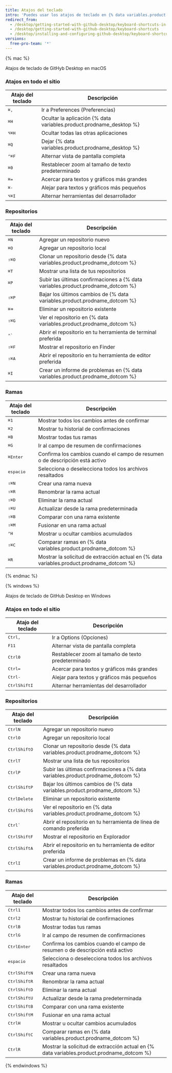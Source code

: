 ```yaml
---
title: Atajos del teclado
intro: 'Puedes usar los atajos de teclado en {% data variables.product.prodname_desktop %}.'
redirect_from:
  - /desktop/getting-started-with-github-desktop/keyboard-shortcuts-in-github-desktop/
  - /desktop/getting-started-with-github-desktop/keyboard-shortcuts
  - /desktop/installing-and-configuring-github-desktop/keyboard-shortcuts
versions:
  free-pro-team: '*'
---
```


{% mac %}

Atajos de teclado de GitHyb Desktop en macOS

### Atajos en todo el sitio

| Atajo del teclado                    | Descripción                                                         |
| ------------------------------------ | ------------------------------------------------------------------- |
| <kbd>⌘</kbd><kbd>,</kbd>             | Ir a Preferences (Preferencias)                                     |
| <kbd>⌘</kbd><kbd>H</kbd>             | Ocultar la aplicación {% data variables.product.prodname_desktop %}
| <kbd>⌥</kbd><kbd>⌘</kbd><kbd>H</kbd> | Ocultar todas las otras aplicaciones                                |
| <kbd>⌘</kbd><kbd>Q</kbd>             | Dejar {% data variables.product.prodname_desktop %}
| <kbd>⌃</kbd><kbd>⌘</kbd><kbd>F</kbd> | Alternar vista de pantalla completa                                 |
| <kbd>⌘</kbd><kbd>0</kbd>             | Restablecer zoom al tamaño de texto predeterminado                  |
| <kbd>⌘</kbd><kbd>=</kbd>             | Acercar para textos y gráficos más grandes                          |
| <kbd>⌘</kbd><kbd>-</kbd>             | Alejar para textos y gráficos más pequeños                          |
| <kbd>⌥</kbd><kbd>⌘</kbd><kbd>I</kbd> | Alternar herramientas del desarrollador                             |

### Repositorios

| Atajo del teclado                    | Descripción                                                                     |
| ------------------------------------ | ------------------------------------------------------------------------------- |
| <kbd>⌘</kbd><kbd>N</kbd>             | Agregar un repositorio nuevo                                                    |
| <kbd>⌘</kbd><kbd>O</kbd>             | Agregar un repositorio local                                                    |
| <kbd>⇧</kbd><kbd>⌘</kbd><kbd>O</kbd> | Clonar un repositorio desde {% data variables.product.prodname_dotcom %}
| <kbd>⌘</kbd><kbd>T</kbd>             | Mostrar una lista de tus repositorios                                           |
| <kbd>⌘</kbd><kbd>P</kbd>             | Subir las últimas confirmaciones a {% data variables.product.prodname_dotcom %}
| <kbd>⇧</kbd><kbd>⌘</kbd><kbd>P</kbd> | Bajar los últimos cambios de {% data variables.product.prodname_dotcom %}
| <kbd>⌘</kbd><kbd>⌫</kbd>             | Eliminar un repositorio existente                                               |
| <kbd>⇧</kbd><kbd>⌘</kbd><kbd>G</kbd> | Ver el repositorio en {% data variables.product.prodname_dotcom %}
| <kbd>⌃</kbd><kbd>&grave;</kbd>       | Abrir el repositorio en tu herramienta de terminal preferida                    |
| <kbd>⇧</kbd><kbd>⌘</kbd><kbd>F</kbd> | Mostrar el repositorio en Finder                                                |
| <kbd>⇧</kbd><kbd>⌘</kbd><kbd>A</kbd> | Abrir el repositorio en tu herramienta de editor preferida                      |
| <kbd>⌘</kbd><kbd>I</kbd>             | Crear un informe de problemas en {% data variables.product.prodname_dotcom %}

### Ramas

| Atajo del teclado                    | Descripción                                                                               |
| ------------------------------------ | ----------------------------------------------------------------------------------------- |
| <kbd>⌘</kbd><kbd>1</kbd>             | Mostrar todos los cambios antes de confirmar                                              |
| <kbd>⌘</kbd><kbd>2</kbd>             | Mostrar tu historial de confirmaciones                                                    |
| <kbd>⌘</kbd><kbd>B</kbd>             | Mostrar todas tus ramas                                                                   |
| <kbd>⌘</kbd><kbd>G</kbd>             | Ir al campo de resumen de confirmaciones                                                  |
| <kbd>⌘</kbd><kbd>Enter</kbd>         | Confirma los cambios cuando el campo de resumen o de descripción está activo              |
| <kbd>espacio</kbd>                   | Selecciona o deselecciona todos los archivos resaltados                                   |
| <kbd>⇧</kbd><kbd>⌘</kbd><kbd>N</kbd> | Crear una rama nueva                                                                      |
| <kbd>⇧</kbd><kbd>⌘</kbd><kbd>R</kbd> | Renombrar la rama actual                                                                  |
| <kbd>⇧</kbd><kbd>⌘</kbd><kbd>D</kbd> | Eliminar la rama actual                                                                   |
| <kbd>⇧</kbd><kbd>⌘</kbd><kbd>U</kbd> | Actualizar desde la rama predeterminada                                                   |
| <kbd>⇧</kbd><kbd>⌘</kbd><kbd>B</kbd> | Comparar con una rama existente                                                           |
| <kbd>⇧</kbd><kbd>⌘</kbd><kbd>M</kbd> | Fusionar en una rama actual                                                               |
| <kbd>⌃</kbd><kbd>H</kbd>             | Mostrar u ocultar cambios acumulados                                                      |
| <kbd>⇧</kbd><kbd>⌘</kbd><kbd>C</kbd> | Comparar ramas en {% data variables.product.prodname_dotcom %}
| <kbd>⌘</kbd><kbd>R</kbd>             | Mostrar la solicitud de extracción actual en {% data variables.product.prodname_dotcom %}

{% endmac %}

{% windows %}

Atajos de teclado de GitHub Desktop en Windows

### Atajos en todo el sitio

| Atajo del teclado                           | Descripción                                        |
| ------------------------------------------- | -------------------------------------------------- |
| <kbd>Ctrl</kbd><kbd>,</kbd>                 | Ir a Options (Opciones)                            |
| <kbd>F11</kbd>                              | Alternar vista de pantalla completa                |
| <kbd>Ctrl</kbd><kbd>0</kbd>                 | Restablecer zoom al tamaño de texto predeterminado |
| <kbd>Ctrl</kbd><kbd>=</kbd>                 | Acercar para textos y gráficos más grandes         |
| <kbd>Ctrl</kbd><kbd>-</kbd>                 | Alejar para textos y gráficos más pequeños         |
| <kbd>Ctrl</kbd><kbd>Shift</kbd><kbd>I</kbd> | Alternar herramientas del desarrollador            |

### Repositorios

| Atajo del teclado                           | Descripción                                                                     |
| ------------------------------------------- | ------------------------------------------------------------------------------- |
| <kbd>Ctrl</kbd><kbd>N</kbd>                 | Agregar un repositorio nuevo                                                    |
| <kbd>Ctrl</kbd><kbd>O</kbd>                 | Agregar un repositorio local                                                    |
| <kbd>Ctrl</kbd><kbd>Shift</kbd><kbd>O</kbd> | Clonar un repositorio desde {% data variables.product.prodname_dotcom %}
| <kbd>Ctrl</kbd><kbd>T</kbd>                 | Mostrar una lista de tus repositorios                                           |
| <kbd>Ctrl</kbd><kbd>P</kbd>                 | Subir las últimas confirmaciones a {% data variables.product.prodname_dotcom %}
| <kbd>Ctrl</kbd><kbd>Shift</kbd><kbd>P</kbd> | Bajar los últimos cambios de {% data variables.product.prodname_dotcom %}
| <kbd>Ctrl</kbd><kbd>Delete</kbd>            | Eliminar un repositorio existente                                               |
| <kbd>Ctrl</kbd><kbd>Shift</kbd><kbd>G</kbd> | Ver el repositorio en {% data variables.product.prodname_dotcom %}
| <kbd>Ctrl</kbd><kbd>&grave;</kbd>           | Abrir el repositorio en tu herramienta de línea de comando preferida            |
| <kbd>Ctrl</kbd><kbd>Shift</kbd><kbd>F</kbd> | Mostrar el repositorio en Explorador                                            |
| <kbd>Ctrl</kbd><kbd>Shift</kbd><kbd>A</kbd> | Abrir el repositorio en tu herramienta de editor preferida                      |
| <kbd>Ctrl</kbd><kbd>I</kbd>                 | Crear un informe de problemas en {% data variables.product.prodname_dotcom %}

### Ramas

| Atajo del teclado                           | Descripción                                                                               |
| ------------------------------------------- | ----------------------------------------------------------------------------------------- |
| <kbd>Ctrl</kbd><kbd>1</kbd>                 | Mostrar todos los cambios antes de confirmar                                              |
| <kbd>Ctrl</kbd><kbd>2</kbd>                 | Mostrar tu historial de confirmaciones                                                    |
| <kbd>Ctrl</kbd><kbd>B</kbd>                 | Mostrar todas tus ramas                                                                   |
| <kbd>Ctrl</kbd><kbd>G</kbd>                 | Ir al campo de resumen de confirmaciones                                                  |
| <kbd>Ctrl</kbd><kbd>Enter</kbd>             | Confirma los cambios cuando el campo de resumen o de descripción está activo              |
| <kbd>espacio</kbd>                          | Selecciona o deselecciona todos los archivos resaltados                                   |
| <kbd>Ctrl</kbd><kbd>Shift</kbd><kbd>N</kbd> | Crear una rama nueva                                                                      |
| <kbd>Ctrl</kbd><kbd>Shift</kbd><kbd>R</kbd> | Renombrar la rama actual                                                                  |
| <kbd>Ctrl</kbd><kbd>Shift</kbd><kbd>D</kbd> | Eliminar la rama actual                                                                   |
| <kbd>Ctrl</kbd><kbd>Shift</kbd><kbd>U</kbd> | Actualizar desde la rama predeterminada                                                   |
| <kbd>Ctrl</kbd><kbd>Shift</kbd><kbd>B</kbd> | Comparar con una rama existente                                                           |
| <kbd>Ctrl</kbd><kbd>Shift</kbd><kbd>M</kbd> | Fusionar en una rama actual                                                               |
| <kbd>Ctrl</kbd><kbd>H</kbd>                 | Mostrar u ocultar cambios acumulados                                                      |
| <kbd>Ctrl</kbd><kbd>Shift</kbd><kbd>C</kbd> | Comparar ramas en {% data variables.product.prodname_dotcom %}
| <kbd>Ctrl</kbd><kbd>R</kbd>                 | Mostrar la solicitud de extracción actual en {% data variables.product.prodname_dotcom %}

{% endwindows %}
